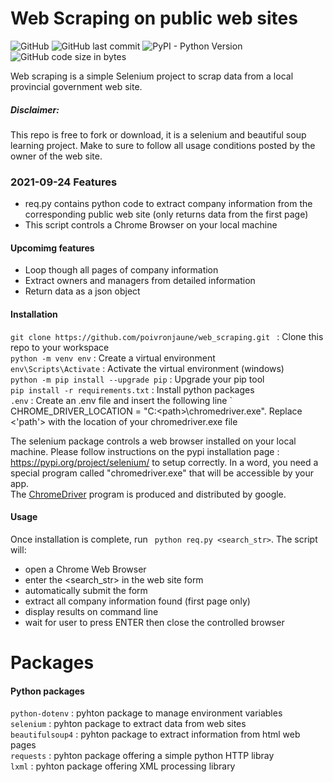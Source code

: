 # Web Scraping on public web sites

![GitHub](https://img.shields.io/github/license/poivronjaune/web_scraping?style=plastic)
![GitHub last commit](https://img.shields.io/github/last-commit/poivronjaune/web_scraping?style=plastic)
![PyPI - Python Version](https://img.shields.io/badge/python-3.4%2B-blue?color=blue&style=plastic)
![GitHub code size in bytes](https://img.shields.io/github/languages/code-size/poivronjaune/web_scraping?logo=github&style=plastic)  
  
  
Web scraping is a simple Selenium project to scrap data from a local provincial government web site.  

##### Disclaimer:
This repo is free to fork or download, it is a selenium and beautiful soup learning project. Make to sure to follow all usage conditions posted by the owner of the web site. 


### 2021-09-24 Features
- req.py contains python code to extract company information from the corresponding public web site (only returns data from the first page)  
- This script controls a Chrome Browser on your local machine

#### Upcomimg features
- Loop though all pages of company information
- Extract owners and managers from detailed information
- Return data as a json object 

#### Installation
`git clone https://github.com/poivronjaune/web_scraping.git ` : Clone this repo to your workspace  
` python -m venv env ` : Create a virtual environment  
` env\Scripts\Activate ` : Activate the virtual environment (windows)  
` python -m pip install --upgrade pip ` : Upgrade your pip tool  
` pip install -r requirements.txt ` : Install python packages  
` .env ` : Create an .env file and insert the following line ` CHROME_DRIVER_LOCATION = "C:\<path>\chromedriver.exe". Replace <'path'> with the location of your chromedriver.exe file

The selenium package controls a web browser installed on your local machine. Please follow instructions on the pypi installation page : https://pypi.org/project/selenium/ to setup correctly. In a word, you need a special program called "chromedriver.exe" that will be accessible by your app.  
The [ChromeDriver](https://sites.google.com/a/chromium.org/chromedriver/downloads) program is produced and distributed by google.  


#### Usage
Once installation is complete, run ` python req.py <search_str>`. The script will:  
- open a Chrome Web Browser
- enter the <search_str> in the web site form
- automatically submit the form
- extract all company information found (first page only)  
- display results on command line
- wait for user to press ENTER then close the controlled browser


# Packages
#### Python packages
` python-dotenv ` : pyhton package to manage environment variables     
` selenium ` : pyhton package to extract data from web sites  
` beautifulsoup4 ` : pyhton package to extract information from html web pages    
` requests ` : pyhton package offering a simple python HTTP libray  
` lxml ` : pyhton package offering XML processing library    


